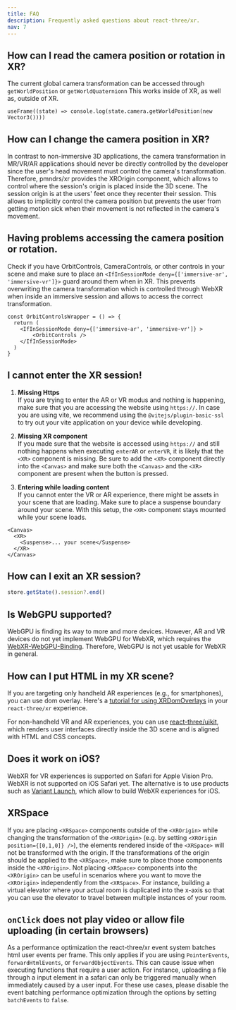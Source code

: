 ```yaml
---
title: FAQ
description: Frequently asked questions about react-three/xr.
nav: 7
---
```


## How can I read the camera position or rotation in XR?

The current global camera transformation can be accessed through `getWorldPosition` or `getWorldQuaternionn` This works inside of XR, as well as, outside of XR.

```tsx
useFrame((state) => console.log(state.camera.getWorldPosition(new Vector3())))
```

## How can I change the camera position in XR?

In contrast to non-immersive 3D applications, the camera transformation in MR/VR/AR applications should never be directly controlled by the developer since the user's head movement must control the camera's transformation. Therefore, pmndrs/xr provides the XROrigin component, which allows to control where the session's origin is placed inside the 3D scene. The session origin is at the users' feet once they recenter their session. This allows to implicitly control the camera position but prevents the user from getting motion sick when their movement is not reflected in the camera's movement.

## Having problems accessing the camera position or rotation.

Check if you have OrbitControls, CameraControls, or other controls in your scene and make sure to place an `<IfInSessionMode deny={['immersive-ar', 'immersive-vr']}>` guard around them when in XR. This prevents overwriting the camera transformation which is controlled through WebXR when inside an immersive session and allows to access the correct transformation.

```tsx
const OrbitControlsWrapper = () => {
  return (
    <IfInSessionMode deny={['immersive-ar', 'immersive-vr']} >
        <OrbitControls />
    </IfInSessionMode>
  )
}
```

## I cannot enter the XR session!

1. **Missing Https**  
If you are trying to enter the AR or VR modus and nothing is happening, make sure that you are accessing the website using `https://`.
In case you are using vite, we recommend using the `@vitejs/plugin-basic-ssl` to try out your vite application on your device while developing.

2. **Missing XR component**  
If you made sure that the website is accessed using `https://` and still nothing happens when executing `enterAR` or `enterVR`, it is likely that the `<XR>` component is missing. Be sure to add the `<XR>` component directly into the `<Canvas>` and make sure both the `<Canvas>` and the `<XR>` component are present when the button is pressed.

3. **Entering while loading content**  
If you cannot enter the VR or AR experience, there might be assets in your scene that are loading.
Make sure to place a suspense boundary around your scene. With this setup, the `<XR>` component stays mounted while your scene loads.
```tsx
<Canvas>
  <XR>
    <Suspense>... your scene</Suspense>
  </XR>
</Canvas>
```

## How can I exit an XR session?

```ts
store.getState().session?.end()
```

## Is WebGPU supported?

WebGPU is finding its way to more and more devices. However, AR and VR devices do not yet implement WebGPU for WebXR, which requires the [WebXR-WebGPU-Binding](https://github.com/immersive-web/WebXR-WebGPU-Binding/blob/main/explainer.md). Therefore, WebGPU is not yet usable for WebXR in general.

## How can I put HTML in my XR scene?

If you are targeting only handheld AR experiences (e.g., for smartphones), you can use dom overlay. Here's a [tutorial for using XRDomOverlays](../tutorials/dom-overlay.md) in your `react-three/xr` experience.

For non-handheld VR and AR experiences, you can use [react-three/uikit](https://github.com/pmndrs/uikit), which renders user interfaces directly inside the 3D scene and is aligned with HTML and CSS concepts.

## Does it work on iOS?

WebXR for VR experiences is supported on Safari for Apple Vision Pro. 
WebXR is not supported on iOS Safari yet. The alternative is to use products such as [Variant Launch](https://launch.variant3d.com/), which allow to build WebXR experiences for iOS.

## XRSpace

If you are placing `<XRSpace>` components outside of the `<XROrigin>` while changing the transformation of the `<XROrigin>` (e.g. by setting `<XROrigin position={[0,1,0]} />`), the elements rendered inside of the `<XRSpace>` will not be transformed with the origin. If the transformations of the origin should be applied to the `<XRSpace>`, make sure to place those components inside the `<XROrigin>`. Not placing `<XRSpace>` components into the `<XROrigin>` can be useful in scenarios where you want to move the `<XROrigin>` independently from the `<XRSpace>`. For instance, building a virtual elevator where your actual room is duplicated into the x-axis so that you can use the elevator to travel between multiple instances of your room.

## `onClick` does not play video or allow file uploading (in certain browsers)

As a performance optimization the react-three/xr event system batches html user events per frame. This only applies if you are using `PointerEvents`, `forwardHtmlEvents`, or `forwardObjectEvents`. This can cause issue when executing functions that require a user action. For instance, uploading a file through a input element in a safari can only be triggered manually when immediately caused by a user input. For these use cases, please disable the event batching performance optimization through the options by setting `batchEvents` to `false`.

